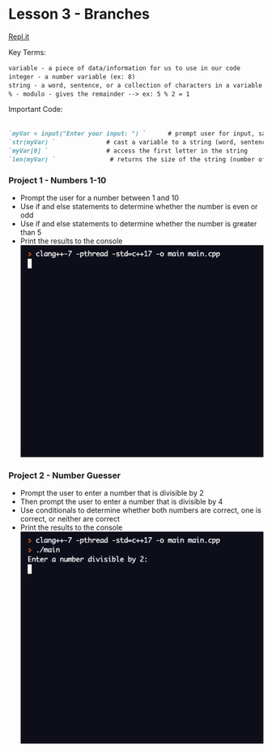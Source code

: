 # Lesson 3 - Branches

[Repl.it](https://repl.it/~)

Key Terms:
```markdown
variable - a piece of data/information for us to use in our code
integer - a number variable (ex: 8)
string - a word, sentence, or a collection of characters in a variable (ex: "i like turtles")
% - modulo - gives the remainder --> ex: 5 % 2 = 1
```

Important Code:
```markdown

`myVar = input("Enter your input: ") `      # prompt user for input, save as variable
`str(myVar) `              # cast a variable to a string (word, sentence, or a collection of characters)
`myVar[0] `                # access the first letter in the string
`len(myVar) `               # returns the size of the string (number of characters)

```

### Project 1 - Numbers 1-10
  - Prompt the user for a number between 1 and 10
  - Use if and else statements to determine whether the number is even or odd
  - Use if and else statements to determine whether the number is greater than 5
  - Print the results to the console
  ![oddEven](oddEven.gif)
  
### Project 2 - Number Guesser
  - Prompt the user to enter a number that is divisible by 2
  - Then prompt the user to enter a number that is divisible by 4
  - Use conditionals to determine whether both numbers are correct, one is correct, or neither are correct
  - Print the results to the console
  ![numGuess](numGuess.gif)
